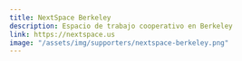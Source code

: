 ```yaml
---
title: NextSpace Berkeley
description: Espacio de trabajo cooperativo en Berkeley
link: https://nextspace.us
image: "/assets/img/supporters/nextspace-berkeley.png"
---
```

